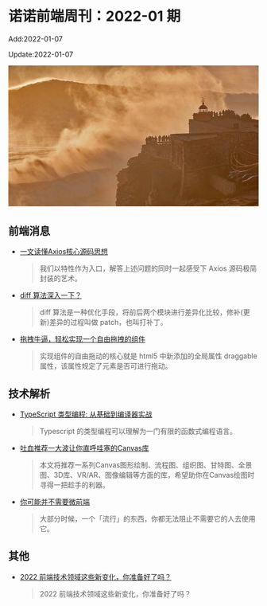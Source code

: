 <!--
 * @Description: weekly-01
 * @Author: zoeblow
 * @Email: zoeblow@gmail.com
 * @Date: 2022-01-07 17:20:35
 * @LastEditors: wangfuyuan
 * @LastEditTime: 2022-01-07 16:55:04
 * @FilePath: \nuofe-weekly1\2022\weekly-01.md
 -->

# 诺诺前端周刊：2022-01 期

Add:2022-01-07

Update:2022-01-07

![202201](../images/2022/202201.jpg)

## 前端消息

- [一文读懂Axios核心源码思想](https://mp.weixin.qq.com/s/T8ukfWORm2OR51IWEBgWtA)

  > 我们以特性作为入口，解答上述问题的同时一起感受下 Axios 源码极简封装的艺术。

- [diff 算法深入一下？](https://mp.weixin.qq.com/s/oRGGoObk8cdSNQ8Sy1EgCA)

  > diff 算法是一种优化手段，将前后两个模块进行差异化比较，修补(更新)差异的过程叫做 patch，也叫打补丁。

- [拖拽牛逼，轻松实现一个自由拖拽的组件](https://juejin.cn/post/7019820870537314334)

  > 实现组件的自由拖动的核心就是 html5 中新添加的全局属性 draggable 属性，该属性规定了元素是否可进行拖动。

## 技术解析

- [TypeScript 类型编程: 从基础到编译器实战](https://mp.weixin.qq.com/s/-x8iVK-hlQd3-OZDC04A5A)

  > Typescript 的类型编程可以理解为一门有限的函数式编程语言。

- [吐血推荐一大波让你直呼哇塞的Canvas库](https://mp.weixin.qq.com/s/aIR_qcncKoMkWvkTgPgGtA)

  > 本文将推荐一系列Canvas图形绘制、流程图、组织图、甘特图、全景图、3D库、VR/AR、图像编辑等方面的库，希望助你在Canvas绘图时寻得一把趁手的利器。

- [你可能并不需要微前端](https://zhuanlan.zhihu.com/p/391248835)

  > 大部分时候，一个「流行」的东西，你都无法阻止不需要它的人去使用它。

## 其他

- [2022 前端技术领域这些新变化，你准备好了吗？](https://www.zhihu.com/question/493891614/answer/2269197391)

  > 2022 前端技术领域这些新变化，你准备好了吗？
